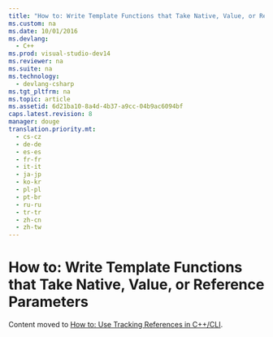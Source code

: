 ```yaml
---
title: "How to: Write Template Functions that Take Native, Value, or Reference Parameters"
ms.custom: na
ms.date: 10/01/2016
ms.devlang: 
  - C++
ms.prod: visual-studio-dev14
ms.reviewer: na
ms.suite: na
ms.technology: 
  - devlang-csharp
ms.tgt_pltfrm: na
ms.topic: article
ms.assetid: 6d21ba10-8a4d-4b37-a9cc-04b9ac6094bf
caps.latest.revision: 8
manager: douge
translation.priority.mt: 
  - cs-cz
  - de-de
  - es-es
  - fr-fr
  - it-it
  - ja-jp
  - ko-kr
  - pl-pl
  - pt-br
  - ru-ru
  - tr-tr
  - zh-cn
  - zh-tw
---
```

# How to: Write Template Functions that Take Native, Value, or Reference Parameters
Content moved to [How to: Use Tracking References in C++/CLI](../Topic/How%20to:%20Use%20Tracking%20References%20in%20C++-CLI.md).